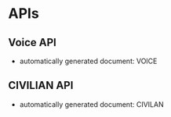 # APIs


## Voice API
- automatically generated document: VOICE
## CIVILIAN API
- automatically generated document: CIVILAN
